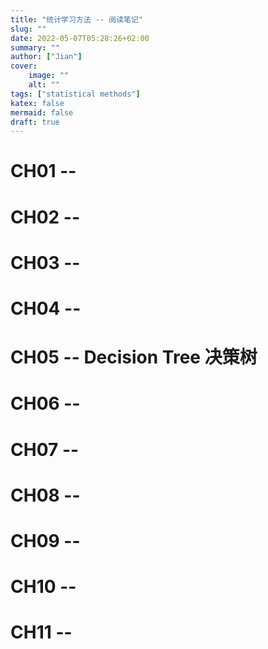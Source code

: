 ```yaml
---
title: "统计学习方法 -- 阅读笔记"
slug: ""
date: 2022-05-07T05:28:26+02:00
summary: ""
author: ["Jian"]
cover:
    image: ""
    alt: ""
tags: ["statistical methods"]
katex: false
mermaid: false
draft: true
---
```


# CH01 -- 
# CH02 -- 
# CH03 -- 
# CH04 -- 
# CH05 -- Decision Tree 决策树
# CH06 -- 
# CH07 -- 
# CH08 -- 
# CH09 -- 
# CH10 -- 
# CH11 --